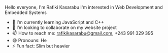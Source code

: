 Hello everyone, I'm Rafiki Kasarabu
I'm interested in Web Development and Embedded Systems
- 🌱 I’m currently learning JavaScript and C++
- 💞️ I’m looking to collaborate on my website project
- 📫 How to reach me: rafikikasarabu@gmail.com, +243 991 329 395
- 😄 Pronouns: He
- ⚡ Fun fact: Slim but heavier

<!---
Raf243/Raf243 is a ✨ special ✨ repository because its `README.md` (this file) appears on your GitHub profile.
You can click the Preview link to take a look at your changes.
--->
